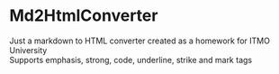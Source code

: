 # Md2HtmlConverter
Just a markdown to HTML converter created as a homework for ITMO University <br />
Supports emphasis, strong, code, underline, strike and mark tags
